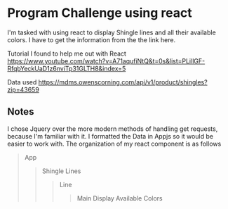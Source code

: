 # Program Challenge using react

I'm tasked with using react to display Shingle lines and all their available colors. I have to get the information from the the link here.  

Tutorial I found to help me out with React  
https://www.youtube.com/watch?v=A71aqufiNtQ&t=0s&list=PLillGF-RfqbYeckUaD1z6nviTp31GLTH8&index=5

Data used
https://mdms.owenscorning.com/api/v1/product/shingles?zip=43659


## Notes
I chose Jquery over the more modern methods of handling get requests, because I'm familiar with it. I formatted the Data in Appjs so it would be easier to work with. The organization of my react component is as follows


> App
>> Shingle Lines
>>> Line 
>>>> Main Display
>>>> Available Colors
